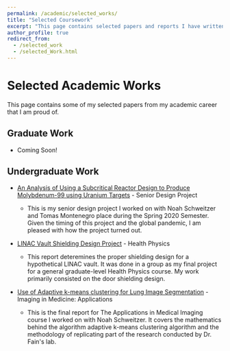 ```yaml
---
permalink: /academic/selected_works/
title: "Selected Coursework"
excerpt: "This page contains selected papers and reports I have written for my various courses."
author_profile: true
redirect_from: 
  - /selected_work
  - /selected_Work.html
---
```

# Selected Academic Works
This page contains some of my selected papers from my academic career that I am proud of.

## Graduate Work
- Coming Soon!

## Undergraduate Work

+ [An Analysis of Using a Subcritical Reactor Design to Produce Molybdenum-99 using Uranium Targets](/files/Senior_Design_NTP___Final_Draft___Updated.pdf) - Senior Design Project
  - This is my senior design project I worked on with Noah Schweitzer and Tomas Montenegro place during the Spring 2020 Semester. Given the timing of this project and the global pandemic, I am pleased with how the project turned out. 
  
+ [LINAC Vault Shielding Design Project](/files/569_Final_Report__WEBSITE_.pdf) - Health Physics
  - This report deteremines the proper shielding design for a hypothetical LINAC vault. It was done in a group as my final project for a general graduate-level Health Physics course. My work primarily consisted on the door shielding design. 
  
+ [Use of Adaptive k-means clustering for Lung Image Segmentation](/files/Hotvedt_MP574_Final_Report.pdf) - Imaging in Medicine: Applications
  - This is the final report for The Applications in Medical Imaging course I worked on with Noah Schweitzer. It covers the mathematics behind the algorithm adaptive k-means clustering algorithm and the methodology of replicating part of the research conducted by Dr. Fain's lab.

